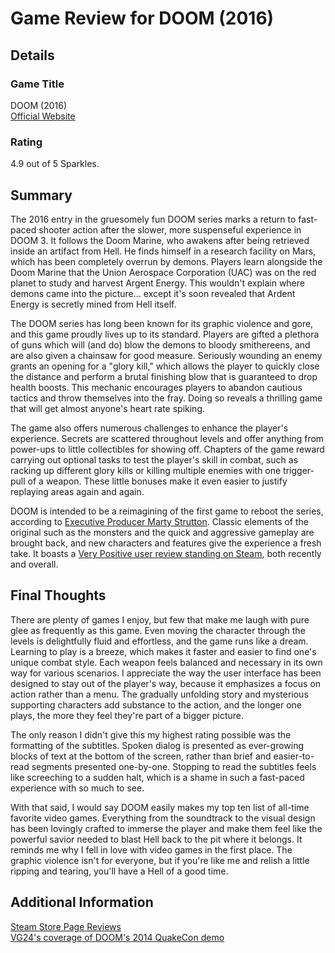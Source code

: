 # Game Review for DOOM (2016)

## Details

### Game Title
DOOM (2016)
<br>[Official Website](https://bethesda.net/en/game/doom-2016)

### Rating
4.9 out of 5 Sparkles.

## Summary
The 2016 entry in the gruesomely fun DOOM series marks a return to fast-paced shooter action after the slower, more suspenseful experience in DOOM 3. It follows the Doom Marine, who awakens after being retrieved inside an artifact from Hell. He finds himself in a research facility on Mars, which has been completely overrun by demons. Players learn alongside the Doom Marine that the Union Aerospace Corporation (UAC) was on the red planet to study and harvest Argent Energy. This wouldn't explain where demons came into the picture... except it's soon revealed that Ardent Energy is secretly mined from Hell itself.

The DOOM series has long been known for its graphic violence and gore, and this game proudly lives up to its standard. Players are gifted a plethora of guns which will (and do) blow the demons to bloody smithereens, and are also given a chainsaw for good measure. Seriously wounding an enemy grants an opening for a "glory kill," which allows the player to quickly close the distance and perform a brutal finishing blow that is guaranteed to drop health boosts. This mechanic encourages players to abandon cautious tactics and throw themselves into the fray. Doing so reveals a thrilling game that will get almost anyone's heart rate spiking.

The game also offers numerous challenges to enhance the player's experience. Secrets are scattered throughout levels and offer anything from power-ups to little collectibles for showing off. Chapters of the game reward carrying out optional tasks to test the player's skill in combat, such as racking up different glory kills or killing multiple enemies with one trigger-pull of a weapon. These little bonuses make it even easier to justify replaying areas again and again.

DOOM is intended to be a reimagining of the first game to reboot the series, according to [Executive Producer Marty Strutton](https://www.vg247.com/2014/07/18/doom-4-details-quakecon-2014-reboot/). Classic elements of the original such as the monsters and the quick and aggressive gameplay are brought back, and new characters and features give the experience a fresh take. It boasts a [Very Positive user review standing on Steam](https://store.steampowered.com/app/379720/DOOM/#app_reviews_hash), both recently and overall.

## Final Thoughts
There are plenty of games I enjoy, but few that make me laugh with pure glee as frequently as this game. Even moving the character through the levels is delightfully fluid and effortless, and the game runs like a dream. Learning to play is a breeze, which makes it faster and easier to find one's unique combat style. Each weapon feels balanced and necessary in its own way for various scenarios. I appreciate the way the user interface has been designed to stay out of the player's way, because it emphasizes a focus on action rather than a menu. The gradually unfolding story and mysterious supporting characters add substance to the action, and the longer one plays, the more they feel they're part of a bigger picture.

The only reason I didn't give this my highest rating possible was the formatting of the subtitles. Spoken dialog is presented as ever-growing blocks of text at the bottom of the screen, rather than brief and easier-to-read segments presented one-by-one. Stopping to read the subtitles feels like screeching to a sudden halt, which is a shame in such a fast-paced experience with so much to see.

With that said, I would say DOOM easily makes my top ten list of all-time favorite video games. Everything from the soundtrack to the visual design has been lovingly crafted to immerse the player and make them feel like the powerful savior needed to blast Hell back to the pit where it belongs. It reminds me why I fell in love with video games in the first place. The graphic violence isn't for everyone, but if you're like me and relish a little ripping and tearing, you'll have a Hell of a good time.

## Additional Information
[Steam Store Page Reviews](https://store.steampowered.com/app/379720/DOOM/#app_reviews_hash)
<br>[VG24's coverage of DOOM's 2014 QuakeCon demo](https://www.vg247.com/2014/07/18/doom-4-details-quakecon-2014-reboot/)
